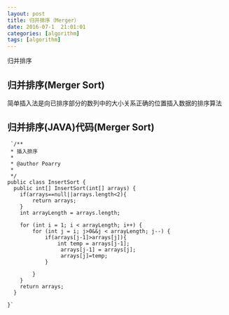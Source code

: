 ```yaml
---
layout: post
title: 归并排序（Merger）
date: 2016-07-1  21:01:01 
categories: [algorithm]
tags: [algorithm]
---
```


归并排序
<!--more-->

##  归并排序(Merger Sort)

简单插入法是向已排序部分的数列中的大小关系正确的位置插入数据的排序算法


##  归并排序(JAVA)代码(Merger Sort) 
     `/**
	 * 插入排序
	 * 
	 * @author Poarry
	 * 
	 */
	public class InsertSort {
	  public int[] InsertSort(int[] arrays) {
		if(arrays==null||arrays.length<2){
			return arrays;
		}
		int arrayLength = arrays.length;
		
		for (int i = 1; i < arrayLength; i++) {
			for (int j = i; j>0&&j < arrayLength; j--) {
				if(arrays[j-1]>arrays[j]){
					int temp = arrays[j-1];
					 arrays[j-1] = arrays[j];
					 arrays[j]=temp;
				}
				
			}
		}
		return arrays;
	  }

	}`


